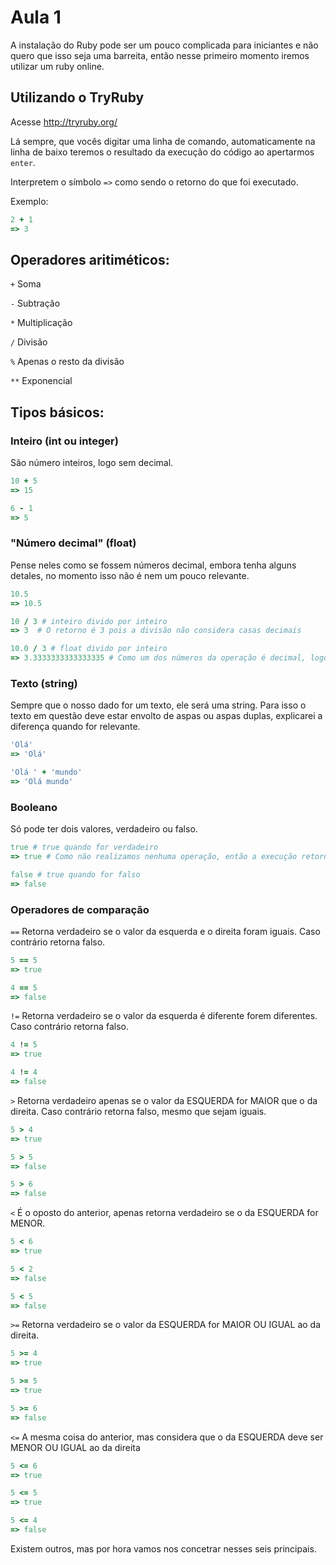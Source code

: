 # Aula 1

A instalação do Ruby pode ser um pouco complicada para iniciantes e não quero que isso seja uma barreita, então nesse primeiro momento iremos utilizar um ruby online.

## Utilizando o TryRuby

Acesse http://tryruby.org/

Lá sempre, que vocês digitar uma linha de comando, automaticamente na linha de baixo teremos o resultado da execução do código ao apertarmos `enter`.

Interpretem o símbolo `=>` como sendo o retorno do que foi executado.

Exemplo:
```ruby
2 + 1
=> 3
```

## Operadores aritiméticos:
`+` Soma

`-` Subtração

`*` Multiplicação

`/` Divisão

`%` Apenas o resto da divisão

`**` Exponencial

## Tipos básicos:

### Inteiro (int ou integer)
São número inteiros, logo sem decimal.
```ruby
10 + 5
=> 15
```

```ruby
6 - 1
=> 5
```

### "Número decimal" (float)
Pense neles como se fossem números decimal, embora tenha alguns detales, no momento isso não é nem um pouco relevante.

```ruby
10.5
=> 10.5
```

```ruby
10 / 3 # inteiro divido por inteiro
=> 3  # O retorno é 3 pois a divisão não considera casas decimais
```

```ruby
10.0 / 3 # float divido por inteiro
=> 3.3333333333333335 # Como um dos números da operação é decimal, logo o resultado é decimal também
```

### Texto (string)
Sempre que o nosso dado for um texto, ele será uma string. Para isso o texto em questão deve estar envolto de aspas ou aspas duplas, explicarei a diferença quando for relevante.

```ruby
'Olá'
=> 'Olá'
```
```ruby
'Olá ' + 'mundo'
=> 'Olá mundo'
```

### Booleano
Só pode ter dois valores, verdadeiro ou falso.

```ruby
true # true quando for verdadeiro
=> true # Como não realizamos nenhuma operação, então a execução retorna o seu próprio valor.
```

```ruby
false # true quando for falso
=> false
```

### Operadores de comparação

`==` Retorna verdadeiro se o valor da esquerda e o direita foram iguais. Caso contrário retorna falso.

```ruby
5 == 5
=> true
```

```ruby
4 == 5
=> false
```

`!=` Retorna verdadeiro se o valor da esquerda é diferente forem diferentes. Caso contrário retorna falso.

```ruby
4 != 5
=> true
```

```ruby
4 != 4
=> false
```

`>` Retorna verdadeiro apenas se o valor da ESQUERDA for MAIOR que o da direita. Caso contrário retorna falso, mesmo que sejam iguais.

```ruby
5 > 4
=> true
```

```ruby
5 > 5
=> false
```

```ruby
5 > 6
=> false
```

`<` É o oposto do anterior, apenas retorna verdadeiro se o da ESQUERDA for MENOR.

```ruby
5 < 6
=> true
```

```ruby
5 < 2
=> false
```

```ruby
5 < 5
=> false
```

`>=` Retorna verdadeiro se o valor da ESQUERDA for MAIOR OU IGUAL ao da direita.

```ruby
5 >= 4
=> true
```

```ruby
5 >= 5
=> true
```

```ruby
5 >= 6
=> false
```

`<=` A mesma coisa do anterior, mas considera que o da ESQUERDA deve ser MENOR OU IGUAL ao da direita

```ruby
5 <= 6
=> true
```

```ruby
5 <= 5
=> true
```

```ruby
5 <= 4
=> false
```

Existem outros, mas por hora vamos nos concetrar nesses seis principais.
